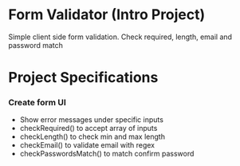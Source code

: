# Form Validator (Intro Project)
Simple client side form validation. Check required, length, email and password match

# Project Specifications
### Create form UI
- Show error messages under specific inputs
- checkRequired() to accept array of inputs
- checkLength() to check min and max length
- checkEmail() to validate email with regex
- checkPasswordsMatch() to match confirm password
